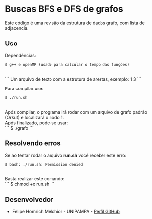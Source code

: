 # Buscas BFS e DFS de grafos

Este código é uma revisão da estrutura de dados grafo, com lista de adjacencia.

## Uso
Dependências: <br>
```
$ g++ e openMP (usado para calcular o tempo das funções)
```
<br>
```
Um arquivo de texto com a estrutura de arestas, exemplo: 1  3
```
<br>

Para compilar use: <br>
```
$ ./run.sh
```
<br>
Após compilar, o programa irá rodar com um arquivo de grafo padrão (Orkut) e localizará o nodo 1. <br>
Após finalizado, pode-se usar:
<br>
```
$ ./grafo <Arquivo_de_grafo> <Nodo_para_localizar>
```
<br>

## Resolvendo erros
Se ao tentar rodar o arquivo <b>run.sh</b> você receber este erro: <br>
```
$ bash: ./run.sh: Permission denied
```
<br>
Basta realizar este comando: <br>
```
$ chmod +x run.sh
```
<br>

## Desenvolvedor

* Felipe Homrich Melchior - UNIPAMPA - [Perfil GitHub](https://github.com/homdreen)
